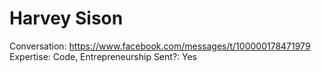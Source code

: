 # Harvey Sison

Conversation: https://www.facebook.com/messages/t/100000178471979
Expertise: Code, Entrepreneurship
Sent?: Yes